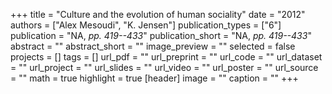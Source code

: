 +++
title = "Culture and the evolution of human sociality"
date = "2012"
authors = ["Alex Mesoudi", "K. Jensen"]
publication_types = ["6"]
publication = "NA, _pp. 419--433_"
publication_short = "NA, _pp. 419--433_"
abstract = ""
abstract_short = ""
image_preview = ""
selected = false
projects = []
tags = []
url_pdf = ""
url_preprint = ""
url_code = ""
url_dataset = ""
url_project = ""
url_slides = ""
url_video = ""
url_poster = ""
url_source = ""
math = true
highlight = true
[header]
image = ""
caption = ""
+++
